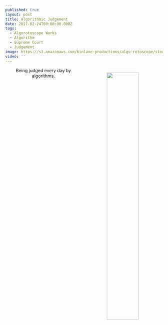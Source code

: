 ```yaml
---
published: true
layout: post
title: Algorithmic Judgement
date: 2017-02-24T09:00:00.000Z
tags:
  - Algorotoscope Works
  - Algorithm
  - Supreme Court
  - Judgement
image: https://s3.amazonaws.com/kinlane-productions/algo-rotoscope/stories/supreme-court-judgement.jpg
video: ''
---
```

<p align="center"><img src="{{ page.image }}" width="45%" align="right" style="padding: 15px;" /></p>
<center>Being judged every day by algorithms.</center>
